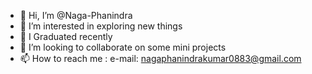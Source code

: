 - 👋 Hi, I’m @Naga-Phanindra
- 👀 I’m interested in exploring new things
- 🌱 I Graduated recently
- 💞️ I’m looking to collaborate on some mini projects
- 📫 How to reach me : e-mail: nagaphanindrakumar0883@gmail.com

<!---
Naga-Phanindra/Naga-Phanindra is a ✨ special ✨ repository because its `README.md` (this file) appears on your GitHub profile.
You can click the Preview link to take a look at your changes.
--->
